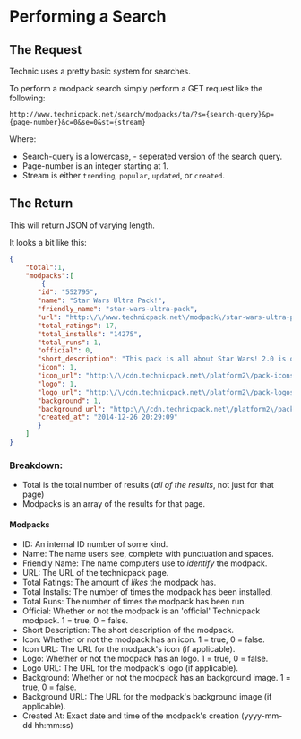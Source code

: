 # Performing a Search

## The Request

Technic uses a pretty basic system for searches.

To perform a modpack search simply perform a GET request like the following:

```http
http://www.technicpack.net/search/modpacks/ta/?s={search-query}&p={page-number}&c=0&se=0&st={stream}
```

Where:

* Search-query is a lowercase, - seperated version of the search query.
* Page-number is an integer starting at 1.
* Stream is either `trending`, `popular`, `updated`, or `created`.

## The Return

This will return JSON of varying length.

It looks a bit like this:

```json
{
    "total":1,
    "modpacks":[
        {
	   "id": "552795",
	   "name": "Star Wars Ultra Pack!",
	   "friendly_name": "star-wars-ultra-pack",
	   "url": "http:\/\/www.technicpack.net\/modpack\/star-wars-ultra-pack.552795",
	   "total_ratings": 17,
	   "total_installs": "14275",
	   "total_runs": 1,
	   "official": 0,
	   "short_description": "This pack is all about Star Wars! 2.0 is one the way!",
       "icon": 1,
       "icon_url": "http:\/\/cdn.technicpack.net\/platform2\/pack-icons\/552795.png?1457932774",
       "logo": 1,
       "logo_url": "http:\/\/cdn.technicpack.net\/platform2\/pack-logos\/552795.png?1457932774",
       "background": 1,
       "background_url": "http:\/\/cdn.technicpack.net\/platform2\/pack-backgrounds\/552795.jpg?1457932774",
       "created_at": "2014-12-26 20:29:09"
       }
    ]
}
```

### Breakdown:

* Total is the total number of results (*all of the results*, not just for that page)
* Modpacks is an array of the results for that page.

#### Modpacks

* ID: An internal ID number of some kind.
* Name: The name users see, complete with punctuation and spaces.
* Friendly Name: The name computers use to _identify_ the modpack.
* URL: The URL of the technicpack page.
* Total Ratings: The amount of _likes_ the modpack has.
* Total Installs: The number of times the modpack has been installed.
* Total Runs: The number of times the modpack has been run.
* Official: Whether or not the modpack is an 'official' Technicpack modpack. 1 = true, 0 = false.
* Short Description: The short description of the modpack.
* Icon: Whether or not the modpack has an icon. 1 = true, 0 = false.
* Icon URL: The URL for the modpack's icon (if applicable).
* Logo: Whether or not the modpack has an logo. 1 = true, 0 = false.
* Logo URL: The URL for the modpack's logo (if applicable).
* Background: Whether or not the modpack has an background image. 1 = true, 0 = false.
* Background URL: The URL for the modpack's background image (if applicable).
* Created At: Exact date and time of the modpack's creation (yyyy-mm-dd hh:mm:ss)